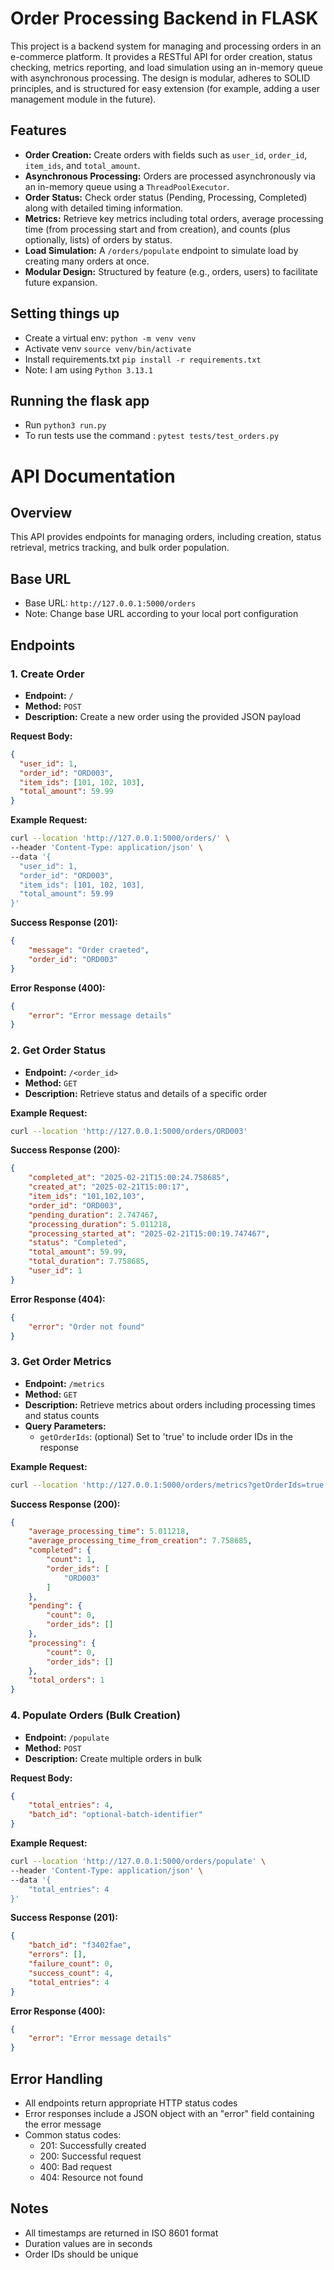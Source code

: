 # Order Processing Backend in FLASK

This project is a backend system for managing and processing orders in an e-commerce platform. It provides a RESTful API for order creation, status checking, metrics reporting, and load simulation using an in-memory queue with asynchronous processing. The design is modular, adheres to SOLID principles, and is structured for easy extension (for example, adding a user management module in the future).

## Features

- **Order Creation:** Create orders with fields such as `user_id`, `order_id`, `item_ids`, and `total_amount`.
- **Asynchronous Processing:** Orders are processed asynchronously via an in-memory queue using a `ThreadPoolExecutor`.
- **Order Status:** Check order status (Pending, Processing, Completed) along with detailed timing information.
- **Metrics:** Retrieve key metrics including total orders, average processing time (from processing start and from creation), and counts (plus optionally, lists) of orders by status.
- **Load Simulation:** A `/orders/populate` endpoint to simulate load by creating many orders at once.
- **Modular Design:** Structured by feature (e.g., orders, users) to facilitate future expansion.

##  Setting things up

- Create a virtual env: `python -m venv venv`
- Activate venv `source venv/bin/activate`
- Install requirements.txt `pip install -r requirements.txt`
- Note: I am using `Python 3.13.1`


##  Running the flask app
- Run `python3 run.py`
- To run tests use the command : `pytest tests/test_orders.py  `


# API Documentation

## Overview
This API provides endpoints for managing orders, including creation, status retrieval, metrics tracking, and bulk order population.

## Base URL
- Base URL: `http://127.0.0.1:5000/orders`
- Note: Change base URL according to your local port configuration

## Endpoints

### 1. Create Order
- **Endpoint:** `/`
- **Method:** `POST`
- **Description:** Create a new order using the provided JSON payload

**Request Body:**
```json
{
  "user_id": 1,
  "order_id": "ORD003",
  "item_ids": [101, 102, 103],
  "total_amount": 59.99
}
```

**Example Request:**
```bash
curl --location 'http://127.0.0.1:5000/orders/' \
--header 'Content-Type: application/json' \
--data '{
  "user_id": 1,
  "order_id": "ORD003",
  "item_ids": [101, 102, 103],
  "total_amount": 59.99
}'
```

**Success Response (201):**
```json
{
    "message": "Order craeted",
    "order_id": "ORD003"
}
```

**Error Response (400):**
```json
{
    "error": "Error message details"
}
```

### 2. Get Order Status
- **Endpoint:** `/<order_id>`
- **Method:** `GET`
- **Description:** Retrieve status and details of a specific order

**Example Request:**
```bash
curl --location 'http://127.0.0.1:5000/orders/ORD003'
```

**Success Response (200):**
```json
{
    "completed_at": "2025-02-21T15:00:24.758685",
    "created_at": "2025-02-21T15:00:17",
    "item_ids": "101,102,103",
    "order_id": "ORD003",
    "pending_duration": 2.747467,
    "processing_duration": 5.011218,
    "processing_started_at": "2025-02-21T15:00:19.747467",
    "status": "Completed",
    "total_amount": 59.99,
    "total_duration": 7.758685,
    "user_id": 1
}
```

**Error Response (404):**
```json
{
    "error": "Order not found"
}
```

### 3. Get Order Metrics
- **Endpoint:** `/metrics`
- **Method:** `GET`
- **Description:** Retrieve metrics about orders including processing times and status counts
- **Query Parameters:** 
  - `getOrderIds`: (optional) Set to 'true' to include order IDs in the response

**Example Request:**
```bash
curl --location 'http://127.0.0.1:5000/orders/metrics?getOrderIds=true'
```

**Success Response (200):**
```json
{
    "average_processing_time": 5.011218,
    "average_processing_time_from_creation": 7.758685,
    "completed": {
        "count": 1,
        "order_ids": [
            "ORD003"
        ]
    },
    "pending": {
        "count": 0,
        "order_ids": []
    },
    "processing": {
        "count": 0,
        "order_ids": []
    },
    "total_orders": 1
}
```

### 4. Populate Orders (Bulk Creation)
- **Endpoint:** `/populate`
- **Method:** `POST`
- **Description:** Create multiple orders in bulk

**Request Body:**
```json
{
    "total_entries": 4,
    "batch_id": "optional-batch-identifier"
}
```

**Example Request:**
```bash
curl --location 'http://127.0.0.1:5000/orders/populate' \
--header 'Content-Type: application/json' \
--data '{
    "total_entries": 4
}'
```

**Success Response (201):**
```json
{
    "batch_id": "f3402fae",
    "errors": [],
    "failure_count": 0,
    "success_count": 4,
    "total_entries": 4
}
```

**Error Response (400):**
```json
{
    "error": "Error message details"
}
```

## Error Handling
- All endpoints return appropriate HTTP status codes
- Error responses include a JSON object with an "error" field containing the error message
- Common status codes:
  - 201: Successfully created
  - 200: Successful request
  - 400: Bad request
  - 404: Resource not found

## Notes
- All timestamps are returned in ISO 8601 format
- Duration values are in seconds
- Order IDs should be unique



